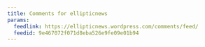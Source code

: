 ```yaml
---
title: Comments for ellipticnews
params:
  feedlink: https://ellipticnews.wordpress.com/comments/feed/
  feedid: 9e467072f071d8eba526e9fe09e01b94
---
```

